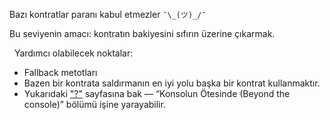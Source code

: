 Bazı kontratlar paranı kabul etmezler `¯\_(ツ)_/¯`

Bu seviyenin amacı: kontratın bakiyesini sıfırın üzerine çıkarmak.

&nbsp;
Yardımcı olabilecek noktalar:
* Fallback metotları
* Bazen bir kontrata saldırmanın en iyi yolu başka bir kontrat kullanmaktır.
* Yukarıdaki ["?"](https://ethernaut.openzeppelin.com/help) sayfasına bak — “Konsolun Ötesinde (Beyond the console)” bölümü işine yarayabilir.
